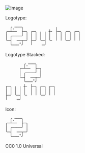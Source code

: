 ![image](https://github.com/justinhufford/made-with-python/assets/120344926/9437b9e5-8d0f-4336-a8da-b3dba1498294)

Logotype:
```
  ╭˳───╮              ╷          
╭─┴──  ├─╮ ┌─╮ ╷ ╷ ┼╴ ├─╮ ╭─╮ ┌─╮
│ ╭────╯ │ │ │ │ │ │  │ │ │ │ │ │
╰─┤  ──┬─╯ ├─╯ ╰─┤ ╰╴ ╵ ╵ ╰─╯ ╵ ╵
  ╰───˚╯   ╵    ─╯               
```


Logotype Stacked:
```
        ╭˳───╮        
      ╭─┴──  ├─╮      
      │ ╭────╯ │      
      ╰─┤  ──┬─╯      
        ╰───˚╯        
┌─╮ ╷ ╷ ┼╴ ├─╮ ╭─╮ ┌─╮
│ │ │ │ │  │ │ │ │ │ │
├─╯ ╰─┤ ╰╴ ╵ ╵ ╰─╯ ╵ ╵
╵    ─╯               
```


Icon:
```
  ╭˳───╮  
╭─┴──  ├─╮
│ ╭────╯ │
╰─┤  ──┬─╯
  ╰───˚╯  
```

CC0 1.0 Universal
